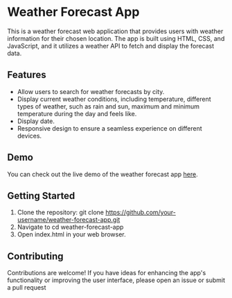 # Weather Forecast App

This is a weather forecast web application that provides users with weather information for their chosen location. The app is built using HTML, CSS, and JavaScript, and it utilizes a weather API to fetch and display the forecast data.

## Features

- Allow users to search for weather forecasts by city.
- Display current weather conditions, including temperature, different types of weather, such as rain and sun, maximum and minimum temperature during the day and feels like.
- Display date.
- Responsive design to ensure a seamless experience on different devices.

## Demo

You can check out the live demo of the weather forecast app [here](https://example.com/weather-forecast-app-demo).

## Getting Started

1. Clone the repository:
git clone https://github.com/your-username/weather-forecast-app.git
2. Navigate to cd weather-forecast-app
3. Open index.html in your web browser.
   
## Contributing
Contributions are welcome! If you have ideas for enhancing the app's functionality or improving the user interface, please open an issue or submit a pull request
